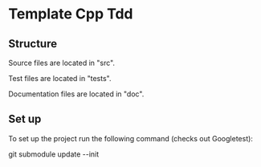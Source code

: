 # Template Cpp Tdd

## Structure

Source files are located in "src".

Test files are located in "tests".

Documentation files are located in "doc".

## Set up

To set up the project run the following command (checks out Googletest):

  git submodule update --init

